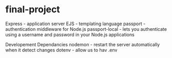 # final-project

Express - application server
EJS - templating language
passport - authentication middleware for Node.js
passport-local - lets you authenticate using a username and password in your Node.js applications

Developement Dependancies
nodemon - restart the server automatically when it detect changes
dotenv - allow us to hav .env 
